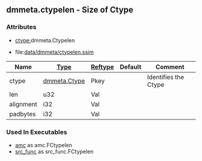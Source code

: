 ## dmmeta.ctypelen - Size of Ctype


### Attributes
<a href="#attributes"></a>
* [ctype:](/txt/ssimdb/dmmeta/ctype.md)dmmeta.Ctypelen

* file:[data/dmmeta/ctypelen.ssim](/data/dmmeta/ctypelen.ssim)

|Name|[Type](/txt/ssimdb/dmmeta/ctype.md)|[Reftype](/txt/ssimdb/dmmeta/reftype.md)|Default|Comment|
|---|---|---|---|---|
|ctype|[dmmeta.Ctype](/txt/ssimdb/dmmeta/ctype.md)|Pkey||Identifies the Ctype|
|len|u32|Val|
|alignment|i32|Val|
|padbytes|i32|Val|

### Used In Executables
<a href="#used-in-executables"></a>
* [amc](/txt/exe/amc/README.md) as amc.FCtypelen
* [src_func](/txt/exe/src_func/README.md) as src_func.FCtypelen

